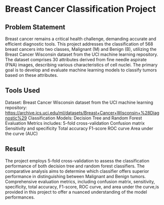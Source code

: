 # Breast Cancer Classification Project

## Problem Statement

Breast cancer remains a critical health challenge, demanding accurate and efficient diagnostic tools. This project addresses the classification of 568 breast cancers into two classes, Malignant (M) and Benign (B), utilizing the Breast Cancer Wisconsin dataset from the UCI machine learning repository. The dataset comprises 30 attributes derived from fine needle aspirate (FNA) images, describing various characteristics of cell nuclei. The primary goal is to develop and evaluate machine learning models to classify tumors based on these attributes.

## Tools Used

Dataset: Breast Cancer Wisconsin dataset from the UCI machine learning
repository: https://archive.ics.uci.edu/ml/datasets/Breast+Cancer+Wisconsin+%28Diagnostic%29
Classification Models: Decision Tree and Random Forest
Evaluation Metrics includes:
5-fold cross-validation
Confusion matrix
Sensitivity and specificity
Total accuracy
F1-score
ROC curve
Area under the curve (AUC)

## Result

The project employs 5-fold cross-validation to assess the classification performance of both decision tree and random forest classifiers. The comparative analysis aims to determine which classifier offers superior performance in distinguishing between Malignant and Benign tumors. Comprehensive evaluation metrics, including confusion matrix, sensitivity, specificity, total accuracy, F1-score, ROC curve, and area under the curve,is provided in this project to offer a nuanced understanding of the model performances.

